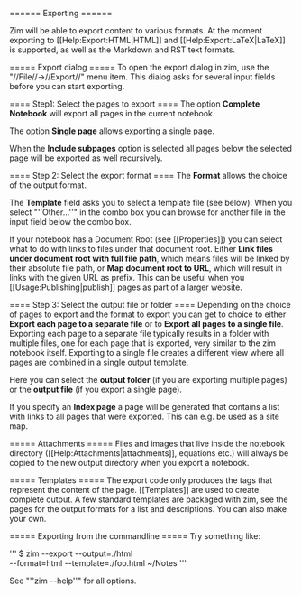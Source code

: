 ====== Exporting ======

Zim will be able to export content to various formats. At the moment exporting to [[Help:Export:HTML|HTML]] and [[Help:Export:LaTeX|LaTeX]] is supported, as well as the Markdown and RST text formats.

===== Export dialog =====
To open the export dialog in zim, use the "//File//->//Export//" menu item. This dialog asks for several input fields before you can start exporting.

==== Step1: Select the pages to export ====
The option **Complete Notebook** will export all pages in the current notebook.

The option **Single page** allows exporting a single page.

When the **Include subpages** option is selected all pages below the selected page will be exported as well recursively.

==== Step 2: Select the export format ====
The **Format** allows the choice of the output format.

The **Template** field asks you to select a template file (see below). When you select "''Other...''" in the combo box you can browse for another file in the input field below the combo box.

If your notebook has a Document Root (see [[Properties]])  you can select what to do with links to files under that document root. Either **Link files under document root with full file path**, which means files will be linked by their absolute file path, or **Map document root to URL**, which will result in links with the given URL as prefix. This can be useful when you [[Usage:Publishing|publish]] pages as part of a larger website.

==== Step 3: Select the output file or folder ====
Depending on the choice of pages to export and the format to export you can get to choice to either **Export each page to a separate file** or to **Export all pages to a single file**. Exporting each page to a separate file typically results in a folder with multiple files, one for each page that is exported, very similar to the zim notebook itself. Exporting to a single file creates a different view where all pages are combined in a single output template.

Here you can select the **output folder** (if you are exporting multiple pages) or the **output file** (if you export a single page).

If you specify an **Index page** a page will be generated that contains a list with links to all pages that were exported. This can e.g. be used as a site map.


===== Attachments =====
Files and images that live inside the notebook directory ([[Help:Attachments|attachments]], equations etc.) will always be copied to the new output directory when you export a notebook.

===== Templates =====
The export code only produces the tags that represent the content of the page. [[Templates]] are used to create complete output. A few standard templates are packaged  with zim, see the pages for the output formats for a list and descriptions. You can also make your own.

===== Exporting from the commandline =====
Try something like:

'''
$ zim --export --output=./html \
  --format=html --template=./foo.html ~/Notes
'''

See "''zim --help''" for all options.


